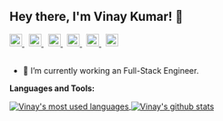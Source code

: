 ## Hey there, I'm Vinay Kumar! 👋

<a href="https://vk46.github.io/">
  <img alt="Vinay's Portfolio" width="22px" src="https://cdn.jsdelivr.net/npm/simple-icons@3.13.0/icons/v.svg" />
</a> &nbsp;
<a href="https://twitter.com/vk_t46">
  <img alt="Vinay's Twitter" width="22px" src="https://cdn.jsdelivr.net/npm/simple-icons@v3/icons/twitter.svg" />
</a> &nbsp;
<a href="https://www.linkedin.com/in/vk46linked/">
  <img alt="Vinay's Linkdein" width="22px" src="https://cdn.jsdelivr.net/npm/simple-icons@v3/icons/linkedin.svg" />
</a> &nbsp;
<a href="https://stackoverflow.com/users/15548885/vk46">
  <img alt="Vinay's StackOverflow" width="22px" src="https://cdn.jsdelivr.net/npm/simple-icons@v3/icons/stackoverflow.svg" />
</a> &nbsp;
<a href="https://www.facebook.com/vk.f46/">
  <img alt="Vinay's Facebook" width="22px" src="https://cdn.jsdelivr.net/npm/simple-icons@v3/icons/facebook.svg" />
</a>  &nbsp;
<a href="https://www.instagram.com/imvk46/">
  <img alt="Vinay's Instagram" width="22px" src="https://cdn.jsdelivr.net/npm/simple-icons@v3/icons/instagram.svg" />
</a>
<br/>
<br/>

- 🔭 I’m currently working an Full-Stack Engineer.

**Languages and Tools:**  

<a href="https://github.com/vk46">
  <img align="center" src="https://github-readme-stats.vercel.app/api/top-langs/?username=vk46&theme=light&count_private=true&layout=compact" alt="Vinay's most used languages" />
</a>
<a href="https://github.com/vk46">
 <img align="center" src="https://github-readme-stats.vercel.app/api?username=vk46&show_icons=true&theme=light&line_height=27&include_all_commits=true&count_private=true&hide=issues,prs,contribs" alt="Vinay's github stats"/>
</a>
